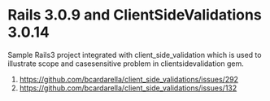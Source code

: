 Rails 3.0.9 and ClientSideValidations 3.0.14
=============================================

Sample Rails3 project integrated with client_side_validation which is used to illustrate scope and casesensitive problem in clientsidevalidation gem.

1. https://github.com/bcardarella/client_side_validations/issues/292
2. https://github.com/bcardarella/client_side_validations/issues/132
